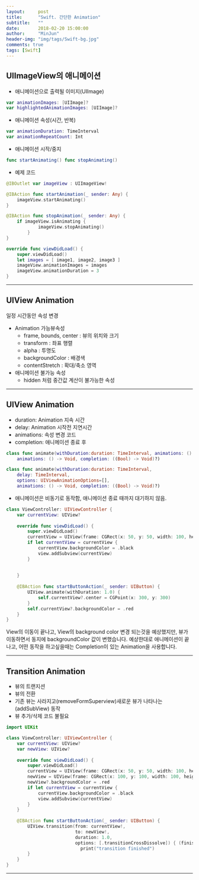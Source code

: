 ```yaml
---
layout:     post
title:      "Swift. 간단한 Animation"
subtitle:   ""
date:       2018-02-20 15:00:00
author:     "MinJun"
header-img: "img/tags/Swift-bg.jpg"
comments: true 
tags: [Swift]
---
```


## UIImageView의 애니메이션

- 애니메이션으로 출력될 이미지(UIImage) <br>

```swift
var animationImages: [UIImage]?
var highlightedAnimationImages: [UIImage]?
``` 

- 애니메이션 속성(시간, 반복) <br> 

```swift
var animationDuration: TimeInterval
var animationRepeatCount: Int
```

- 애니메이션 시작/중지 <br>

```swift
func startAnimating() func stopAnimating()
```

- 예제 코드 

```swift
@IBOutlet var imageView : UIImageView! 

@IBAction func startAnimation(_ sender: Any) {
	imageView.startAnimating() 
}

@IBAction func stopAnimation(_ sender: Any) { 
	if imageView.isAnimating {
			imageView.stopAnimating() 
		}
}

override func viewDidLoad() {
	super.viewDidLoad()
	let images = [ image1, image2, image3 ] 
	imageView.animationImages = images 
	imageView.animationDuration = 3
}
```

---

## UIView Animation

일정 시간동안 속성 변경 

- Animation 가능뷰속성 
	- frame, bounds, center : 뷰의 위치와 크기 
	- transform : 좌표 행렬
	- alpha : 투명도
	- backgroundColor : 배경색
	- contentStretch : 확대/축소 영역
- 애니메이션 불가능 속성
	- hidden 처럼 중간값 계산이 불가능한 속성

---

## UIView Animation

- duration: Animation 지속 시간 
- delay: Animation 시작전 지연시간 
- animations: 속성 변경 코드
- completion: 애니메이션 종료 후

```swift
class func animate(withDuration:duration: TimeInterval, animations: () -> Void) class func animate(withDuration:duration: TimeInterval,
	animations: () -> Void, completion: ((Bool) -> Void)?) 

class func animate(withDuration:duration: TimeInterval,
	delay: TimeInterval,
	options: UIViewAnimationOptions=[],
	animations: () -> Void, completion: ((Bool) -> Void)?)
```

- 애니메이션은 비동기로 동작함, 애니메이션 종료 때까지 대기하지 않음. 


```swift
class ViewController: UIViewController {
    var currentView: UIView?
    
    override func viewDidLoad() {
        super.viewDidLoad()
        currentView = UIView(frame: CGRect(x: 50, y: 50, width: 100, height: 100))
        if let currentView = currentView {
            currentView.backgroundColor = .black
            view.addSubview(currentView)
        }
        
        
    }
    
    @IBAction func startButtonAction(_ sender: UIButton) {
        UIView.animate(withDuration: 1.0) {
            self.currentView?.center = CGPoint(x: 300, y: 300)
        }
        self.currentView?.backgroundColor = .red 
    }
}
```

View의 이동이 끝나고, View의 background color 변경 되는것을 예상했지만, 뷰가 이동하면서 동지에 backgroundColor 값이 변했습니다. 예상한대로 애니메이션이 끝나고, 어떤 동작을 하고싶을때는 Completion이 있는 Animation을 사용합니다.

---

## Transition Animation

- 뷰의 트랜지션
- 뷰의 전환
- 기존 뷰는 사라지고(removeFormSuperview)새로운 뷰가 나타나는(addSubView) 동작 
- 뷰 추가/삭제 코드 불필요

```swift
import UIKit

class ViewController: UIViewController {
    var currentView: UIView?
    var newView: UIView?
    
    override func viewDidLoad() {
        super.viewDidLoad()
        currentView = UIView(frame: CGRect(x: 50, y: 50, width: 100, height: 100))
        newView = UIView(frame: CGRect(x: 100, y: 100, width: 100, height: 100))
        newView?.backgroundColor = .red
        if let currentView = currentView {
            currentView.backgroundColor = .black
            view.addSubview(currentView)
        }
    }
    
    @IBAction func startButtonAction(_ sender: UIButton) {
        UIView.transition(from: currentView!,
                          to: newView!,
                          duration: 1.0,
                          options: [.transitionCrossDissolve]) { (finished) in
                            print("transition finished")
        }
    }
}
```

---

